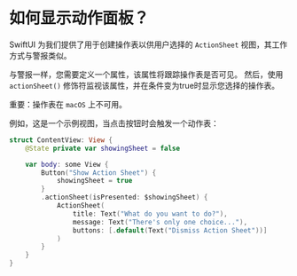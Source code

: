 如何显示动作面板？
===

SwiftUI 为我们提供了用于创建操作表以供用户选择的 `ActionSheet` 视图，其工作方式与警报类似。

与警报一样，您需要定义一个属性，该属性将跟踪操作表是否可见。 然后，使用 `actionSheet()` 修饰符监视该属性，并在条件变为true时显示您选择的操作表。

重要：操作表在 `macOS` 上不可用。

例如，这是一个示例视图，当点击按钮时会触发一个动作表：

```swift
struct ContentView: View {
    @State private var showingSheet = false

    var body: some View {
        Button("Show Action Sheet") {
            showingSheet = true
        }
        .actionSheet(isPresented: $showingSheet) {
            ActionSheet(
                title: Text("What do you want to do?"),
                message: Text("There's only one choice..."),
                buttons: [.default(Text("Dismiss Action Sheet"))]
            )
        }
    }
}
```